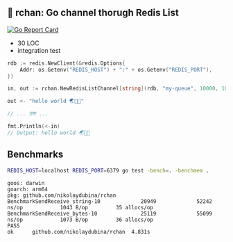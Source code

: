 ## 🌸 rchan: Go channel thorugh Redis List

[![Go Report Card](https://goreportcard.com/badge/github.com/nikolaydubina/rchan)](https://goreportcard.com/report/github.com/nikolaydubina/rchan)

* 30 LOC
* integration test

```go
rdb := redis.NewClient(&redis.Options{
    Addr: os.Getenv("REDIS_HOST") + ":" + os.Getenv("REDIS_PORT"),
})

in, out := rchan.NewRedisListChannel[string](rdb, "my-queue", 10000, 10, time.Millisecond*100)

out <- "hello world 🌏🤍✨"

// ... 🗺️ ...

fmt.Println(<-in)
// Output: hello world 🌏🤍✨
```

## Benchmarks

```bash
REDIS_HOST=localhost REDIS_PORT=6379 go test -bench=. -benchmem .
```

```
goos: darwin
goarch: arm64
pkg: github.com/nikolaydubina/rchan
BenchmarkSendReceive_string-10             20949             52242 ns/op            1043 B/op         35 allocs/op
BenchmarkSendReceive_bytes-10              25119             55099 ns/op            1073 B/op         36 allocs/op
PASS
ok      github.com/nikolaydubina/rchan  4.831s
```
